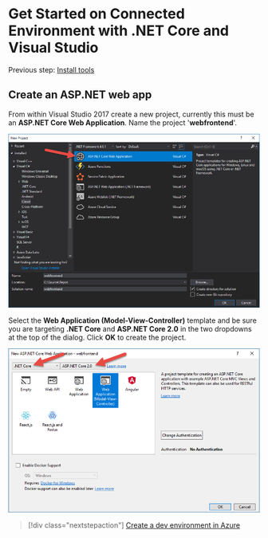 # Get Started on Connected Environment with .NET Core and Visual Studio

Previous step: [Install tools](get-started-netcore-visualstudio-01.md)

## Create an ASP.NET web app
From within Visual Studio 2017 create a new project, currently this must be an **ASP.NET Core Web Application**. Name the project '**webfrontend**'.

![](images/NewProjectDialog1.png)

Select the **Web Application (Model-View-Controller)** template and be sure you are targeting **.NET Core** and **ASP.NET Core 2.0** in the two dropdowns at the top of the dialog. Click **OK** to create the project.

![](images/NewProjectDialog2.png)

> [!div class="nextstepaction"]
> [Create a dev environment in Azure](get-started-netcore-visualstudio-03.md)